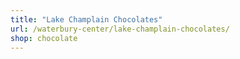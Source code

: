 ```yaml
---
title: "Lake Champlain Chocolates"
url: /waterbury-center/lake-champlain-chocolates/
shop: chocolate
---
```

